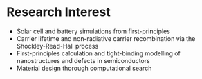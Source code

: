 # Research Interest
- Solar cell and battery simulations from first-principles
- Carrier lifetime and non-radiative carrier recombination via the Shockley-Read-Hall process
- First-principles calculation and tight-binding modelling of nanostructures and defects in semiconductors
- Material design thorough computational search

